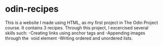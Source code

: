 # odin-recipes
This is a website I made using HTML, as my first project in The Odin Project course. It contains 3 recipes. Through this project, I excercised several skills such:
-Creating links using anchor tags <a> and </a>
-Appending images through the <img> void element
-Writing ordered and unordered lists.
